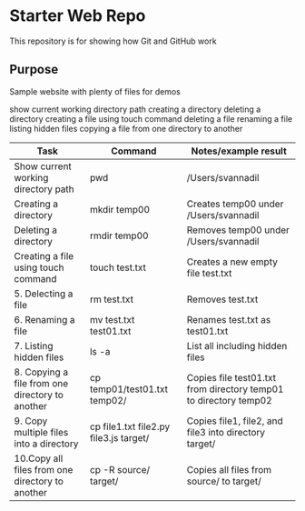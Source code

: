 # Starter Web Repo

This repository is for showing how Git and GitHub work

## Purpose

Sample website with plenty of files for demos

show current working directory path
creating a directory
deleting a directory
creating a file using touch command
deleting a file
renaming a file
listing hidden files
copying a file from one directory to another

Task | Command | Notes/example result
-----|---------|-------
Show current working directory path | pwd | /Users/svannadil
Creating a directory | mkdir temp00 | Creates temp00 under /Users/svannadil
Deleting a directory | rmdir temp00 | Removes temp00 under /Users/svannadil
Creating a file using touch command | touch test.txt | Creates a new empty file test.txt
5. Delecting a file | rm test.txt | Removes test.txt
6. Renaming a file | mv test.txt test01.txt | Renames test.txt as test01.txt
7. Listing hidden files | ls -a | List all including hidden files
8. Copying a file from one directory to another | cp temp01/test01.txt temp02/ | Copies file test01.txt from directory temp01 to directory temp02
9. Copy multiple files into a directory | cp file1.txt file2.py file3.js target/ | Copies file1, file2, and file3 into directory target/
10.Copy all files from one directory to another | cp -R source/ target/ | Copies all files from source/ to target/ 

